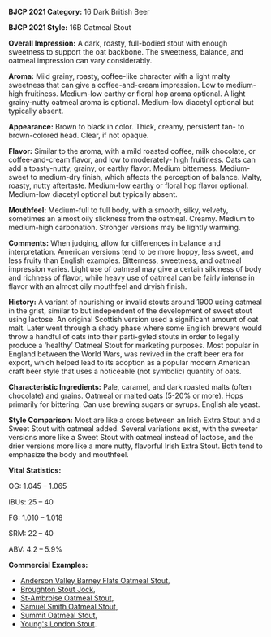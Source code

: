 <b>BJCP 2021 Category:</b> 16 Dark British Beer

<b>BJCP 2021 Style:</b> 16B Oatmeal Stout

<b>Overall Impression:</b> A dark, roasty, full-bodied stout with
enough sweetness to support the oat backbone. The sweetness,
balance, and oatmeal impression can vary considerably.

<b>Aroma:</b> Mild grainy, roasty, coffee-like character with a light
malty sweetness that can give a coffee-and-cream impression.
Low to medium-high fruitiness. Medium-low earthy or floral
hop aroma optional. A light grainy-nutty oatmeal aroma is
optional. Medium-low diacetyl optional but typically absent.

<b>Appearance:</b> Brown to black in color. Thick, creamy,
persistent tan- to brown-colored head. Clear, if not opaque.

<b>Flavor:</b> Similar to the aroma, with a mild roasted coffee, milk
chocolate, or coffee-and-cream flavor, and low to moderately-
high fruitiness. Oats can add a toasty-nutty, grainy, or earthy
flavor. Medium bitterness. Medium-sweet to medium-dry
finish, which affects the perception of balance. Malty, roasty,
nutty aftertaste. Medium-low earthy or floral hop flavor
optional. Medium-low diacetyl optional but typically absent.

<b>Mouthfeel:</b> Medium-full to full body, with a smooth, silky,
velvety, sometimes an almost oily slickness from the oatmeal.
Creamy. Medium to medium-high carbonation. Stronger
versions may be lightly warming.

<b>Comments:</b> When judging, allow for differences in balance
and interpretation. American versions tend to be more hoppy,
less sweet, and less fruity than English examples. Bitterness,
sweetness, and oatmeal impression varies. Light use of oatmeal
may give a certain silkiness of body and richness of flavor,
while heavy use of oatmeal can be fairly intense in flavor with
an almost oily mouthfeel and dryish finish.

<b>History:</b> A variant of nourishing or invalid stouts around 1900
using oatmeal in the grist, similar to but independent of the
development of sweet stout using lactose. An original Scottish
version used a significant amount of oat malt. Later went
through a shady phase where some English brewers would
throw a handful of oats into their parti-gyled stouts in order to
legally produce a ‘healthy’ Oatmeal Stout for marketing
purposes. Most popular in England between the World Wars,
was revived in the craft beer era for export, which helped lead
to its adoption as a popular modern American craft beer style
that uses a noticeable (not symbolic) quantity of oats.

<b>Characteristic Ingredients:</b> Pale, caramel, and dark
roasted malts (often chocolate) and grains. Oatmeal or malted
oats (5-20% or more). Hops primarily for bittering. Can use
brewing sugars or syrups. English ale yeast.

<b>Style Comparison:</b> Most are like a cross between an Irish
Extra Stout and a Sweet Stout with oatmeal added. Several
variations exist, with the sweeter versions more like a Sweet
Stout with oatmeal instead of lactose, and the drier versions
more like a more nutty, flavorful Irish Extra Stout. Both tend to
emphasize the body and mouthfeel.

<b>Vital Statistics:</b>

OG: 1.045 – 1.065

IBUs: 25 – 40

FG: 1.010 – 1.018

SRM: 22 – 40

ABV: 4.2 – 5.9%

<b>Commercial Examples:</b>
- [Anderson Valley Barney Flats Oatmeal Stout](https://untappd.com/b/anderson-valley-brewing-company-barney-flats-oatmeal-stout/8821),
- [Broughton Stout Jock](https://untappd.com/b/broughton-ales-stout-jock/3686141),
- [St-Ambroise Oatmeal Stout](https://untappd.com/b/brasserie-mcauslan-st-ambroise-st-ambroise-oatmeal-stout-noire-a-l-avoine/7651),
- [Samuel Smith Oatmeal Stout](https://untappd.com/b/samuel-smith-oatmeal-stout/8),
- [Summit Oatmeal Stout](https://untappd.com/b/summit-brewing-company-oatmeal-stout/4306821),
- [Young's London Stout](https://untappd.com/b/eagle-brewery-formerly-charles-wells-young-s-london-stout/123317).
